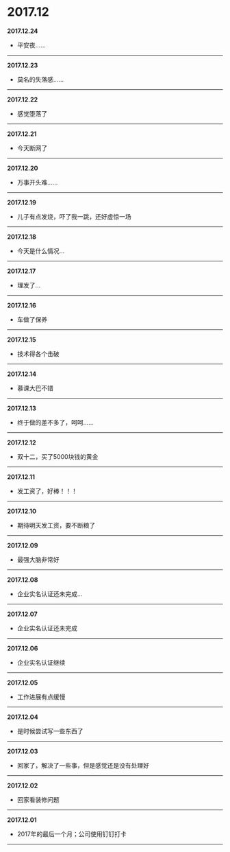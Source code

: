 # 2017.12

**2017.12.24**
*   平安夜......
---

**2017.12.23**
*   莫名的失落感......
---

**2017.12.22**
*   感觉堕落了
---

**2017.12.21**
*   今天断网了
---

**2017.12.20**
*   万事开头难......
---

**2017.12.19**
*   儿子有点发烧，吓了我一跳，还好虚惊一场
---

**2017.12.18**
*   今天是什么情况...
---

**2017.12.17**
*   理发了...
---

**2017.12.16**
*   车做了保养
---

**2017.12.15**
*   技术得各个击破
---

**2017.12.14**
*   慕课大巴不错
---

**2017.12.13**
*   终于做的差不多了，呵呵......
---

**2017.12.12**
*   双十二，买了5000块钱的黄金
---

**2017.12.11**
*   发工资了，好棒！！！
---

**2017.12.10**
*   期待明天发工资，要不断粮了
---

**2017.12.09**
*   最强大脑非常好
---

**2017.12.08**
*   企业实名认证还未完成...
---

**2017.12.07**
*   企业实名认证还未完成
---

**2017.12.06**
*   企业实名认证继续
---

**2017.12.05**
*   工作进展有点缓慢
---

**2017.12.04**
*   是时候尝试写一些东西了
---

**2017.12.03**
*   回家了，解决了一些事，但是感觉还是没有处理好
---

**2017.12.02**
*   回家看装修问题
---

**2017.12.01**
*   2017年的最后一个月；公司使用钉钉打卡
---


